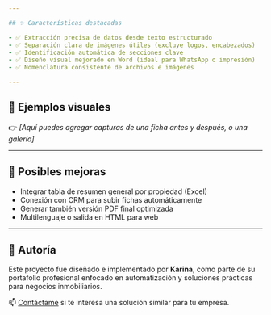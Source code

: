 ```yaml
---

## ✨ Características destacadas

- ✅ Extracción precisa de datos desde texto estructurado
- ✅ Separación clara de imágenes útiles (excluye logos, encabezados)
- ✅ Identificación automática de secciones clave
- ✅ Diseño visual mejorado en Word (ideal para WhatsApp o impresión)
- ✅ Nomenclatura consistente de archivos e imágenes

---
```


## 📸 Ejemplos visuales

👉 _[Aquí puedes agregar capturas de una ficha antes y después, o una galería]_

---

## 🔧 Posibles mejoras

- Integrar tabla de resumen general por propiedad (Excel)
- Conexión con CRM para subir fichas automáticamente
- Generar también versión PDF final optimizada
- Multilenguaje o salida en HTML para web

---

## 👤 Autoría

Este proyecto fue diseñado e implementado por **Karina**, como parte de su portafolio profesional enfocado en automatización y soluciones prácticas para negocios inmobiliarios.

📫 [Contáctame](https://wa.me/525539666431) si te interesa una solución similar para tu empresa.

